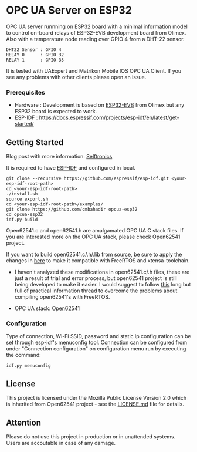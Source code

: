 # OPC UA Server on ESP32

OPC UA server runnning on ESP32 board with a minimal information model to control on-board relays of ESP32-EVB development board from Olimex. Also with a temperature node reading over GPIO 4 from a DHT-22 sensor.

    DHT22 Sensor : GPIO 4
    RELAY 0      : GPIO 32
    RELAY 1      : GPIO 33

It is tested with UAExpert and Matrikon Mobile IOS OPC UA Client. If you see any problems with other clients please open an issue.

### Prerequisites

- Hardware : Development is based on [ESP32-EVB](https://www.olimex.com/Products/IoT/ESP32/ESP32-EVB/open-source-hardware) from Olimex but any ESP32 board is expected to work.
- ESP-IDF : https://docs.espressif.com/projects/esp-idf/en/latest/get-started/

## Getting Started
Blog post with more information: [Selftronics](https://selftronics.com/2020/06/23/cheapest-embedded-opc-ua-server/)

It is required to have [ESP-IDF](https://github.com/espressif/esp-idf) and configured in local.

    git clone --recursive https://github.com/espressif/esp-idf.git <your-esp-idf-root-path>
    cd <your-esp-idf-root-path>
    ./install.sh
    source export.sh
    cd <your-esp-idf-root-path>/examples/
    git clone https://github.com/cmbahadir opcua-esp32
    cd opcua-esp32
    idf.py build
    
Open62541.c and open62541.h are amalgamated OPC UA C stack files. If you are interested more on the OPC UA stack, please check Open62541 project.

If you want to build open62541.c/.h/.lib from source, be sure to apply the changes in [here](https://github.com/cmbahadir/opcua-esp32/blob/master/components/open62541lib/README.md) to make it compatible with FreeRTOS and xtensa-toolchain.

- I haven't analyzed these modifications in open62541.c/.h  files, these are just a result of trial and error process, but open62541 project is still being developed to make it easier. I would suggest to follow [this](https://github.com/open62541/open62541/pull/2511#issuecomment-732238526) long but full of practical information thread to overcome the problems about compiling open62541's with FreeRTOS.

- OPC UA stack: [Open62541](https://github.com/open62541/open62541)

### Configuration
Type of connection, Wi-Fi SSID, password and static ip configuration can be set through esp-idf's menuconfig tool. Connection can be configured from under "Connection configuration" on configuration menu run by executing the command:

    idf.py menuconfig
    
## License

This project is licensed under the Mozilla Public License Version 2.0 which is inherited from Open62541 project - see the [LICENSE.md](LICENSE.md) file for details.

## Attention

Please do not use this project in production or in unattended systems. Users are accoutable in case of any damage.
